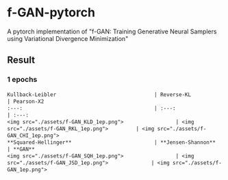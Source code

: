 # f-GAN-pytorch
 A pytorch implementation of "f-GAN: Training Generative Neural Samplers using Variational Divergence Minimization"


## Result


### 1 epochs
 
    Kullback-Leibler                                | Reverse-KL                                    | Pearson-X2
    :---:                                           | :---:                                         | :---:
    <img src="./assets/f-GAN_KLD_1ep.png">			       | <img src="./assets/f-GAN_RKL_1ep.png">   	    | <img src="./assets/f-GAN_CHI_1ep.png">
    **Squared-Hellinger**                           | **Jensen-Shannon**                            | **GAN**
    <img src="./assets/f-GAN_SQH_1ep.png">			       | <img src="./assets/f-GAN_JSD_1ep.png"> 		     | <img src="./assets/f-GAN_1ep.png">

